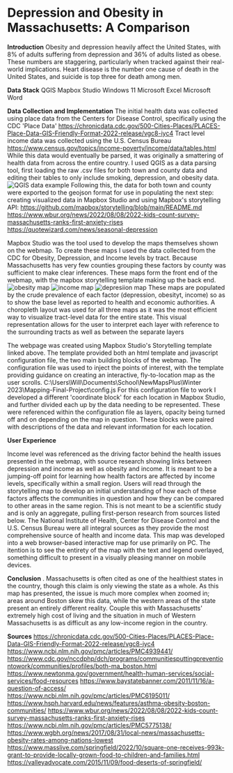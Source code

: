 # Depression and Obesity in Massachusetts: A Comparison
**Introduction**
Obesity and depression heavily affect the United States, with 8% of adults suffering from depression and 36% of adults listed as obese. These numbers are staggering, particularly when tracked against their real-world implications. Heart disease is the number one cause of death in the United States, and suicide is top three for death among men. 


**Data Stack**
QGIS
Mapbox Studio
Windows 11
Microsoft Excel
Microsoft Word


**Data Collection and Implementation**
The initial health data was collected using place data from the Centers for Disease Control, specifically using the CDC 'Place Data' https://chronicdata.cdc.gov/500-Cities-Places/PLACES-Place-Data-GIS-Friendly-Format-2022-release/vgc8-iyc4
Tract level income data was collected using the U.S. Census Bureau https://www.census.gov/topics/income-poverty/income/data/tables.html
While this data would eventually be parsed, it was originally a smattering of health data from across the entire country. I used QGIS as a data parsing tool, first loading the raw .csv files for both town and county data and editing their tables to only include smoking, depression, and obesity data.![QGIS data example](https://user-images.githubusercontent.com/63604107/222976544-9435f286-e9e7-4541-86e9-a1902ca0fe22.jpg) Following this, the data for both town and county were exported to the geojson format for use in populating the next step: creating visualized data in Mapbox Studio and using Mapbox's storytelling API: https://github.com/mapbox/storytelling/blob/main/README.md
https://www.wbur.org/news/2022/08/08/2022-kids-count-survey-massachusetts-ranks-first-anxiety-rises
https://quotewizard.com/news/seasonal-depression


Mapbox Studio was the tool used to develop the maps themselves shown on the webmap. To create these maps I used the data collected from the CDC for Obesity, Depression, and Income levels by tract. Because Massachusetts has very few counties grouping these factors by county was sufficient to make clear inferences. These maps form the front end of the webmap, with the mapbox storytelling template making up the back end.
![obesity map](https://user-images.githubusercontent.com/63604107/236213387-b48d5281-21e5-44fd-a5f3-b794b4da5164.jpg)
![income map](https://user-images.githubusercontent.com/63604107/236213398-9717bad8-1558-4f81-8dbb-209b20fe8dd2.jpg)
![depresiion map](https://user-images.githubusercontent.com/63604107/236213410-91c2319b-2ad2-4eaa-a947-26c946ebb0c6.jpg)
These maps are populated by the crude prevalence of each factor (depression, obesityt, income) so as to show the base level as reported to health and economic authorities. A choropleth layout was used for all three maps as it was the most efficient way to visualize tract-level data for the entire state. This visual representation allows for the user to interpret each layer with reference to the surrounding tracts as well as between the separate layers 

The webpage was created using Mapbox Studio's Storytelling template linked above. The template provided both an html template and javascript configuration file, the two main building blocks of the webmap. The configuration file was used to inject the points of interest, with the template providing guidance on creating an interactive, fly-to-location map as the user scrolls.
C:\Users\Will\Documents\School\NewMapsPlus\Winter 2023\Mapping-Final-Project\config.js
For this configuration file to work I developed a different 'coordinate block' for each location in Mapbox Studio, and further divided each up by the data needing to be represented. These were referenced within the configuration file as layers, opacity being turned off and on depending on the map in question. These blocks were paired with descriptions of the data and relevant information for each location.


**User Experience**

Income level was referenced as the driving factor behind the health issues presented in the webmap, with source research showing links between depression and income as well as obesity and income. It is meant to be a jumping-off point for learning how health factors are affected by income levels, specifically within a small region. Users will read through the storytelling map to develop an initial understanding of how each of these factors affects the communities in question and how they can be compared to other areas in the same region. This is not meant to be a scientific study and is only an aggregate, pulling first-person research from sources listed below. The National Institute of Health, Center for Disease Control and the U.S. Census Bureau were all integral sources as they provide the most comprehensive source of health and income data. 
This map was developed into a web browser-based interactive map for use primarily on PC. The itention is to see the entirety of the map with the text and legend overlayed, something difficult to present in a visually pleasing manner on mobile devices. 


**Conclusion**
. Massachusetts is often cited as one of the healthiest states in the country, though this claim is only viewing the state as a whole. As this map has presented, the issue is much more complex when zoomed in; areas around Boston skew this data, while the western areas of the state present an entirely different reality. Couple this with Massachusetts' extremely high cost of living and the situation in much of Western Massachusetts is as difficult as any low-income region in the country.


**Sources**
https://chronicdata.cdc.gov/500-Cities-Places/PLACES-Place-Data-GIS-Friendly-Format-2022-release/vgc8-iyc4
https://www.ncbi.nlm.nih.gov/pmc/articles/PMC4939441/
https://www.cdc.gov/nccdphp/dch/programs/communitiesputtingpreventiontowork/communities/profiles/both-ma_boston.html
https://www.newtonma.gov/government/health-human-services/social-services/food-resources
https://www.baystatebanner.com/2011/11/16/a-question-of-access/
https://www.ncbi.nlm.nih.gov/pmc/articles/PMC6195011/
https://www.hsph.harvard.edu/news/features/asthma-obesity-boston-communities/
https://www.wbur.org/news/2022/08/08/2022-kids-count-survey-massachusetts-ranks-first-anxiety-rises
https://www.ncbi.nlm.nih.gov/pmc/articles/PMC5775138/
https://www.wgbh.org/news/2017/08/31/local-news/massachusetts-obesity-rates-among-nations-lowest
https://www.masslive.com/springfield/2022/10/square-one-receives-993k-grant-to-provide-locally-grown-food-to-children-and-families.html
https://valleyadvocate.com/2015/11/09/food-deserts-of-springfield/







